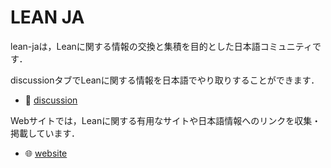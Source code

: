 # LEAN JA

lean-jaは，Leanに関する情報の交換と集積を目的とした日本語コミュニティです．

discussionタブでLeanに関する情報を日本語でやり取りすることができます．
* 🤙 [discussion](https://github.com/orgs/lean-ja/discussions)

Webサイトでは，Leanに関する有用なサイトや日本語情報へのリンクを収集・掲載しています．
* 🌐 [website](https://lean-ja.github.io/)
